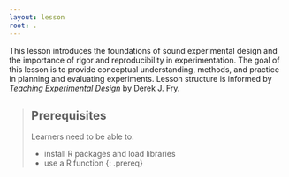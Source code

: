 ```yaml
---
layout: lesson
root: .
---
```

This lesson introduces the foundations of sound experimental design and the importance of rigor and reproducibility in experimentation. The goal of this lesson is to provide conceptual understanding, methods, and practice in planning and evaluating experiments. Lesson structure is informed by *[Teaching Experimental Design](https://doi.org/10.1093/ilar/ilu031)* by Derek J. Fry.

> ## Prerequisites
> Learners need to be able to:
> * install R packages and load libraries
> * use a R function
{: .prereq}
